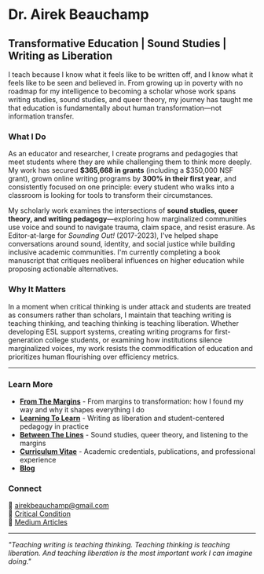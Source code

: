 # Dr. Airek Beauchamp
## Transformative Education | Sound Studies | Writing as Liberation

I teach because I know what it feels like to be written off, and I know what it feels like to be seen and believed in. From growing up in poverty with no roadmap for my intelligence to becoming a scholar whose work spans writing studies, sound studies, and queer theory, my journey has taught me that education is fundamentally about human transformation—not information transfer.

### What I Do
As an educator and researcher, I create programs and pedagogies that meet students where they are while challenging them to think more deeply. My work has secured **$365,668 in grants** (including a $350,000 NSF grant), grown online writing programs by **300% in their first year**, and consistently focused on one principle: every student who walks into a classroom is looking for tools to transform their circumstances.

My scholarly work examines the intersections of **sound studies, queer theory, and writing pedagogy**—exploring how marginalized communities use voice and sound to navigate trauma, claim space, and resist erasure. As Editor-at-large for *Sounding Out!* (2017-2023), I've helped shape conversations around sound, identity, and social justice while building inclusive academic communities. I'm currently completing a book manuscript that critiques neoliberal influences on higher education while proposing actionable alternatives.

### Why It Matters
In a moment when critical thinking is under attack and students are treated as consumers rather than scholars, I maintain that teaching writing is teaching thinking, and teaching thinking is teaching liberation. Whether developing ESL support systems, creating writing programs for first-generation college students, or examining how institutions silence marginalized voices, my work resists the commodification of education and prioritizes human flourishing over efficiency metrics.

---

### Learn More
- **[From The Margins](from-the-margins.md)** - From margins to transformation: how I found my way and why it shapes everything I do
- **[Learning To Learn](learning-to-learn.md)** - Writing as liberation and student-centered pedagogy in practice  
- **[Between The Lines](between-the-lines.md)** - Sound studies, queer theory, and listening to the margins
- **[Curriculum Vitae](current_cv.md)** - Academic credentials, publications, and professional experience
- **[Blog](/blog/)**

### Connect
📧 airekbeauchamp@gmail.com  
📝 [Critical Condition](https://airekbeauchamp.substack.com)  
📝 [Medium Articles](https://medium.com/@airekbeauchamp)  

---

*"Teaching writing is teaching thinking. Teaching thinking is teaching liberation. And teaching liberation is the most important work I can imagine doing."*

